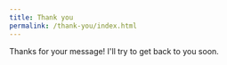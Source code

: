 ```yaml
---
title: Thank you
permalink: /thank-you/index.html
---
```

Thanks for your message! I'll try to get back to you soon.